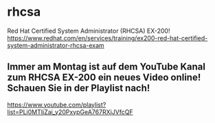 # rhcsa
Red Hat Certified System Administrator (RHCSA) EX-200!
https://www.redhat.com/en/services/training/ex200-red-hat-certified-system-administrator-rhcsa-exam

## Immer am Montag ist auf dem YouTube Kanal zum RHCSA EX-200 ein neues Video online! Schauen Sie in der Playlist nach!
https://www.youtube.com/playlist?list=PLi0MTIjZai_y20PxypGeA767RXjJVfcQF